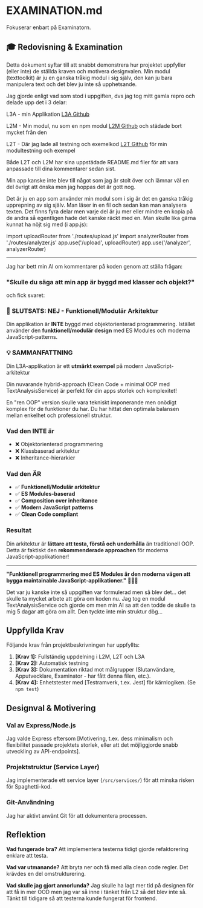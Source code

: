 # EXAMINATION.md

Fokuserar enbart på Examinatorn.

## 🎓 Redovisning & Examination

Detta dokument syftar till att snabbt demonstrera hur projektet uppfyller (eller inte) de ställda kraven och motivera designvalen.
Min modul (texttoolkit) är ju en ganska tråkig modul i sig själv, den kan ju bara manipulera text och det blev ju inte så upphetsande.

Jag gjorde enligt vad som stod i uppgiften, dvs jag tog mitt gamla repro och delade upp det i 3 delar:

L3A - min Applikation [L3A Github](https://github.com/egsdandd/L3A.git)

L2M - Min modul, nu som en npm modul [L2M Github](https://github.com/egsdandd/L2M.git) och städade bort mycket från den

L2T - Där jag lade all testning och exemelkod [L2T Github](https://github.com/egsdandd/L2T.git) för min modultestning och exempel

Både L2T och L2M har sina uppstädade README.md filer för att vara anpassade till dina kommentarer sedan sist.

Min app kanske inte blev till något som jag är stolt över och lämnar väl en del övrigt att önska men jag hoppas det är gott nog.

Det är ju en app som använder min modul som i sig är det en ganska tråkig upprepning av sig själv. Man läser in en fil och sedan kan man analysera texten. Det finns fyra delar men varje del är ju mer eller mindre en kopia på de andra så egentligen hade det kanske räckt med en. Man skulle lika gärna kunnat ha nöjt sig med (i app.js):

import uploadRouter from './routes/upload.js'
import analyzerRouter from './routes/analyzer.js'
app.use('/upload', uploadRouter)
app.use('/analyzer', analyzerRouter)

---
Jag har bett min AI om kommentarer på koden genom att ställa frågan:

### "Skulle du säga att min app är byggd med klasser och objekt?"

och fick svaret:

### 🎯 SLUTSATS: NEJ - Funktionell/Modulär Arkitektur

Din applikation är **INTE** byggd med objektorienterad programmering. Istället använder den **funktionell/modulär design** med ES Modules och moderna JavaScript-patterns.

### 💡 SAMMANFATTNING

Din L3A-applikation är ett **utmärkt exempel** på modern JavaScript-arkitektur

Din nuvarande hybrid-approach (Clean Code + minimal OOP med TextAnalysisService) är perfekt för din apps storlek och komplexitet!

En "ren OOP" version skulle vara tekniskt imponerande men onödigt komplex för de funktioner du har. Du har hittat den optimala balansen mellan enkelhet och professionell struktur.

### Vad den INTE är

- ❌ Objektorienterad programmering
- ❌ Klassbaserad arkitektur
- ❌ Inheritance-hierarkier

### Vad den ÄR

- ✅ **Funktionell/Modulär arkitektur**
- ✅ **ES Modules-baserad**
- ✅ **Composition over inheritance**
- ✅ **Modern JavaScript patterns**
- ✅ **Clean Code compliant**

### Resultat

Din arkitektur är **lättare att testa, förstå och underhålla** än traditionell OOP. Detta är faktiskt den **rekommenderade approachen** för moderna JavaScript-applikationer!

---

**"Funktionell programmering med ES Modules är den moderna vägen att bygga maintainable JavaScript-applikationer."** 🚀📝✨

Det var ju kanske inte så uppgiften var formulerad men så blev det... det skulle ta mycket arbete att göra om koden nu. Jag tog en modul TextAnalysisService och gjorde om men min AI sa att den todde de skulle ta mig 5 dagar att göra om allt. Den tyckte inte min struktur dög...

## Uppfyllda Krav

Följande krav från projektbeskrivningen har uppfyllts:

1. **[Krav 1]:** Fullständig uppdelning i L2M, L2T och L3A
2. **[Krav 2]:** Automatisk testning
3. **[Krav 3]:** Dokumentation riktad mot målgrupper (Slutanvändare, Apputvecklare, Examinator - har fått denna filen, etc.).
4. **[Krav 4]:** Enhetstester med [Testramverk, t.ex. Jest] för kärnlogiken. (Se `npm test`)

## Designval & Motivering

### Val av Express/Node.js

Jag valde Express eftersom [Motivering, t.ex. dess minimalism och flexibilitet passade projektets storlek, eller att det möjliggjorde snabb utveckling av API-endpoints].

### Projektstruktur (Service Layer)

Jag implementerade ett service layer (`/src/services/`) för att minska risken för Spaghetti-kod.

### Git-Användning

Jag har aktivt använt Git för att dokumentera processen.

## Reflektion

**Vad fungerade bra?**
Att implementera testerna tidigt gjorde refaktorering enklare att testa.

**Vad var utmanande?**
Att bryta ner och få med alla clean code regler. Det krävdes en del omstrukturering.

**Vad skulle jag gjort annorlunda?**
Jag skulle ha lagt mer tid på designen för att få in mer OOD men jag var så inne i tänket från L2 så det blev inte så.
Tänkt till tidigare så att testerna kunde fungerat för frontend.
